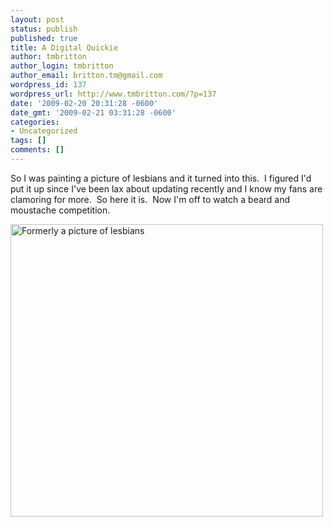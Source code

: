 ```yaml
---
layout: post
status: publish
published: true
title: A Digital Quickie
author: tmbritton
author_login: tmbritton
author_email: britton.tm@gmail.com
wordpress_id: 137
wordpress_url: http://www.tmbritton.com/?p=137
date: '2009-02-20 20:31:28 -0600'
date_gmt: '2009-02-21 03:31:28 -0600'
categories:
- Uncategorized
tags: []
comments: []
---
```

<p>So I was painting a picture of lesbians and it turned into this.  I figured I'd put it up since I've been lax about updating recently and I know my fans are clamoring for more.  So here it is.  Now I'm off to watch a beard and moustache competition.</p>
<p><a class="tt-flickr tt-flickr-Medium" title="Formerly a picture of lesbians" href="http://www.tmbritton.com/art/photo/3296737930/formerly-a-picture-of-lesbians.html"><img class="alignnone" src="http://farm4.static.flickr.com/3510/3296737930_8bf12aeb26.jpg" alt="Formerly a picture of lesbians" width="500" height="468" /></a></p>
